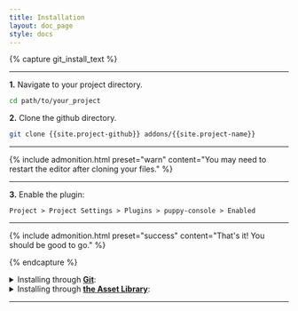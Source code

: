 ```yaml
---
title: Installation
layout: doc_page
style: docs
---
```


{% capture git_install_text %}

---

**1.** Navigate to your project directory.

```bash
cd path/to/your_project
```

**2.** Clone the github directory.

```bash
git clone {{site.project-github}} addons/{{site.project-name}}
```

---

{%
    include admonition.html
    preset="warn"
    content="You may need to restart the editor after cloning your files."
%}

---

**3.** Enable the plugin:

```none
Project > Project Settings > Plugins > puppy-console > Enabled
```

---

{%
    include admonition.html
    preset="success"
    content="That's it! You should be good to go."
%}


{% endcapture %}


<!-- MAIN CONTENT -->

<details>
    <summary>
        Installing through <a href="https://git-scm.com/"><strong>Git</strong></a>:
    </summary>
    {{ git_install_text | markdownify }}
</details>

<details>
    <summary>
    Installing through <a href="https://godotengine.org/asset-library/asset"><strong>the Asset Library</strong></a>:
    </summary>
    <hr>
    {% 
        include admonition.html 
        preset="info"
        content="This option is unavailable at this time, apologies for the incovenience!"
    %}
</details>

---
